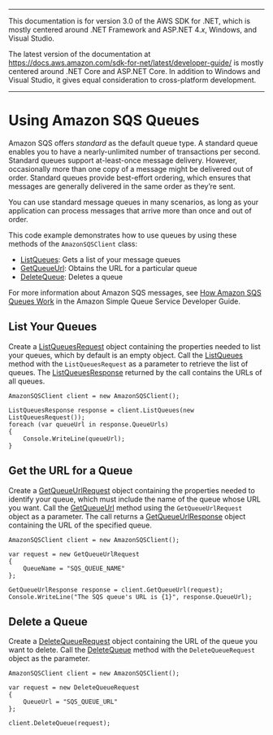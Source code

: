 --------

This documentation is for version 3\.0 of the AWS SDK for \.NET, which is mostly centered around \.NET Framework and ASP\.NET 4\.*x*, Windows, and Visual Studio\.

The latest version of the documentation at [https://docs\.aws\.amazon\.com/sdk\-for\-net/latest/developer\-guide/](https://docs.aws.amazon.com/sdk-for-net/latest/developer-guide/welcome.html) is mostly centered around \.NET Core and ASP\.NET Core\. In addition to Windows and Visual Studio, it gives equal consideration to cross\-platform development\.

--------

# Using Amazon SQS Queues<a name="UsingSQSQueues"></a>

Amazon SQS offers *standard* as the default queue type\. A standard queue enables you to have a nearly\-unlimited number of transactions per second\. Standard queues support at\-least\-once message delivery\. However, occasionally more than one copy of a message might be delivered out of order\. Standard queues provide best\-effort ordering, which ensures that messages are generally delivered in the same order as they’re sent\.

You can use standard message queues in many scenarios, as long as your application can process messages that arrive more than once and out of order\.

This code example demonstrates how to use queues by using these methods of the `AmazonSQSClient` class:
+  [ListQueues](https://docs.aws.amazon.com/sdkfornet/v3/apidocs/items/SQS/MSQSListQueuesListQueuesRequest.html): Gets a list of your message queues
+  [GetQueueUrl](https://docs.aws.amazon.com/sdkfornet/v3/apidocs/items/SQS/MSQSGetQueueUrlGetQueueUrlRequest.html): Obtains the URL for a particular queue
+  [DeleteQueue](https://docs.aws.amazon.com/sdkfornet/v3/apidocs/items/SQS/MSQSDeleteQueueDeleteQueueRequest.html): Deletes a queue

For more information about Amazon SQS messages, see [How Amazon SQS Queues Work](https://docs.aws.amazon.com/AWSSimpleQueueService/latest/SQSDeveloperGuide/sqs-how-it-works.html) in the Amazon Simple Queue Service Developer Guide\.

## List Your Queues<a name="list-your-queues"></a>

Create a [ListQueuesRequest](https://docs.aws.amazon.com/sdkfornet/v3/apidocs/items/SQS/TListQueuesRequest.html) object containing the properties needed to list your queues, which by default is an empty object\. Call the [ListQueues](https://docs.aws.amazon.com/sdkfornet/v3/apidocs/items/SQS/MSQSListQueuesListQueuesRequest.html) method with the `ListQueuesRequest` as a parameter to retrieve the list of queues\. The [ListQueuesResponse](https://docs.aws.amazon.com/sdkfornet/v3/apidocs/items/SQS/TListQueuesResponse.html) returned by the call contains the URLs of all queues\.

```
AmazonSQSClient client = new AmazonSQSClient();

ListQueuesResponse response = client.ListQueues(new ListQueuesRequest());
foreach (var queueUrl in response.QueueUrls)
{
    Console.WriteLine(queueUrl);
}
```

## Get the URL for a Queue<a name="get-the-url-for-a-queue"></a>

Create a [GetQueueUrlRequest](https://docs.aws.amazon.com/sdkfornet/v3/apidocs/items/SQS/TGetQueueUrlRequest.html) object containing the properties needed to identify your queue, which must include the name of the queue whose URL you want\. Call the [GetQueueUrl](https://docs.aws.amazon.com/sdkfornet/v3/apidocs/items/SQS/MSQSGetQueueUrlGetQueueUrlRequest.html) method using the `GetQueueUrlRequest` object as a parameter\. The call returns a [GetQueueUrlResponse](https://docs.aws.amazon.com/sdkfornet/v3/apidocs/items/SQS/TGetQueueUrlResponse.html) object containing the URL of the specified queue\.

```
AmazonSQSClient client = new AmazonSQSClient();

var request = new GetQueueUrlRequest
{
    QueueName = "SQS_QUEUE_NAME"
};

GetQueueUrlResponse response = client.GetQueueUrl(request);
Console.WriteLine("The SQS queue's URL is {1}", response.QueueUrl);
```

## Delete a Queue<a name="delete-a-queue"></a>

Create a [DeleteQueueRequest](https://docs.aws.amazon.com/sdkfornet/v3/apidocs/items/SQS/TDeleteQueueRequest.html) object containing the URL of the queue you want to delete\. Call the [DeleteQueue](https://docs.aws.amazon.com/sdkfornet/v3/apidocs/items/SQS/MSQSDeleteQueueDeleteQueueRequest.html) method with the `DeleteQueueRequest` object as the parameter\.

```
AmazonSQSClient client = new AmazonSQSClient();

var request = new DeleteQueueRequest
{
    QueueUrl = "SQS_QUEUE_URL"
};

client.DeleteQueue(request);
```